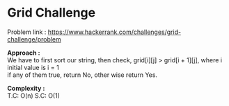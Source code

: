 # Grid Challenge

Problem link : https://www.hackerrank.com/challenges/grid-challenge/problem

**Approach :**<br>
We have to first sort our string, then check, grid[i][j] > grid[i + 1][j], where i initial value is i = 1<br>
if any of them true, return No, other wise return Yes.<br>

**Complexity :**<br>
T.C: O(n)
S.C: O(1)
